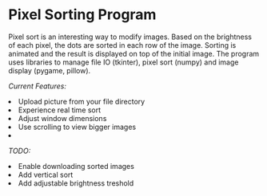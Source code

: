 <h1>Pixel Sorting Program</h1>

Pixel sort is an interesting way to modify images. Based on the brightness of each pixel, the dots are sorted in each row of the image. Sorting is animated and the result is displayed on top of the initial image.
The program uses libraries to manage file IO (tkinter), pixel sort (numpy) and image display (pygame, pillow).

*Current Features:*
<li>Upload picture from your file directory</li>
<li>Experience real time sort</li>
<li>Adjust window dimensions</li>
<li>Use scrolling to view bigger images</li>
<li> </li>


*TODO:*
<li>Enable downloading sorted images</li>
<li>Add vertical sort</li>
<li>Add adjustable brightness treshold</li>
